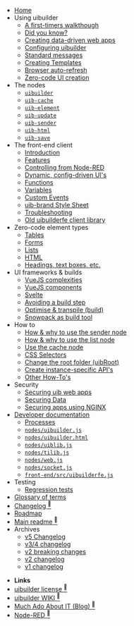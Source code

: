 * [Home](/)
* Using uibuilder
  * [A first-timers walkthough](walkthrough1.md "Let's get started!")
  * [Did you know?](did-you-know.md "Things you might not know about uibuilder")
  * [Creating data-driven web apps](web-app-workflow.md "Different styles and workflows you can use")
  * [Configuring uibuilder](uib-configuration.md "Configure the uibuilder platform. Affects all uibuilder nodes")
  * [Standard messages](pre-defined-msgs.md "Catalogue of messages and properties")
  * [Creating Templates](creating-templates "Pre-defined and reusable front-end code, dependencies, and optional build steps")
  * [Browser auto-refresh](browser-refresh.md "Automatically reload your page after a change")
  * [Zero-code UI creation](using/zero-code-ui.md "Dynamically creating web UI's")
* The nodes
  * [`uibuilder`](nodes/uibuilder.md)
  * [`uib-cache`](nodes/uib-cache.md)
  * [`uib-element`](nodes/uib-element.md)
  * [`uib-update`](nodes/uib-update.md)
  * [`uib-sender`](nodes/uib-sender.md)
  * [`uib-html`](nodes/uib-html.md)
  * [`uib-save`](nodes/uib-save.md)
* The front-end client
  * [Introduction](client-docs/readme.md)
  * [Features](client-docs/features.md)
  * [Controlling from Node-RED](client-docs/control-from-node-red.md)
  * [Dynamic, config-driven UI's](client-docs/config-driven-ui.md)
  * [Functions](client-docs/functions.md)
  * [Variables](client-docs/variables.md)
  * [Custom Events](client-docs/custom-events.md)
  * [uib-brand Style Sheet](client-docs/uib-brand-css.md "How to use the uibuilder standard style sheet uib-brand.css")
  * [Troubleshooting](client-docs/troubleshooting.md)
  * [Old uibuilderfe client library](front-end-library.md)
* Zero-code element types
  * [Tables](elements/tables.md)
  * [Forms](elements/forms.md)
  * [Lists](elements/lists.md)
  * [HTML](elements/html.md)
  * [Headings, text boxes, etc.](elements/other.md)
* UI frameworks & builds
  * [VueJS complexities](vue-complexities.md)
  * [VueJS components](vue-component-handling.md)
  * [Svelte](svelte.md)
  * [Avoiding a build step](front-end-no-build.md)
  * [Optimise & transpile (build)](front-end-builds.md)
  * [Snowpack as build tool](front-end-build-snowpack.md)
* How to
  * [How & why to use the sender node](sender-node.md)
  * [How & why to use the list node](list-node.md)
  * [Use the cache node](cache-node.md)
  * [CSS Selectors](how-to/css-selectors.md)
  * [Change the root folder (uibRoot)](changing-uibroot.md)
  * [Create instance-specific API's](instance-apis.md)
  * [Other How-To's](how-to/README.md)
* Security
  * [Securing uib web apps](security.md "Overview of general web app security with some specifics for Node-RED and uibuilder")
  * [Securing Data](securing-data.md "How to use flows and uibiulder middleware to secure your data")
  * [Securing apps using NGINX](uib-security-nginx.md "How to use NGINX as a reverse proxy with TLS and identity authentication")
* [Developer documentation](/?id=developer-documentation)
  * [Processes](processes/README.md)
  * [`nodes/uibuilder.js`](uibuilder-js.md)
  * [`nodes/uibuilder.html`](uibuilder-html.md)
  * [`nodes/uiblib.js`](uiblib-js.md)
  * [`nodes/tilib.js`](tilib-js.md)
  * [`nodes/web.js`](web-js.md)
  * [`nodes/socket.js`](socket-js.md)
  * [`front-end/src/uibuilderfe.js`](uibuilderfe-js.md)
* Testing
  * [Regression tests](regression-tests.md)
* [Glossary of terms](glossary.md)
* [Changelog <sup>🔗</sup>](changelog)
* [Roadmap](roadmap)
* [Main readme <sup>🔗</sup>](uibhome)
* Archives
  * [v5 Changelog](archived/CHANGELOG-v5)
  * [v3/4 changelog](archived/CHANGELOG-v3-v4)
  * [v2 breaking changes](archived/v2-breaking-changes)
  * [v2 changelog](archived/CHANGELOG-v2)
  * [v1 changelog](archived/CHANGELOG-v1)

- **Links**
- [uibuilder license <sup>🔗</sup>](https://github.com/TotallyInformation/node-red-contrib-uibuilder/blob/main/LICENSE)
- [uibuilder WIKI <sup>🔗</sup>](https://github.com/TotallyInformation/node-red-contrib-uibuilder/wiki)
- [Much Ado About IT (Blog) <sup>🔗</sup>](https://it.knightnet.org.uk)
- [Node-RED <sup>🔗</sup>](https://nodered.org/)
